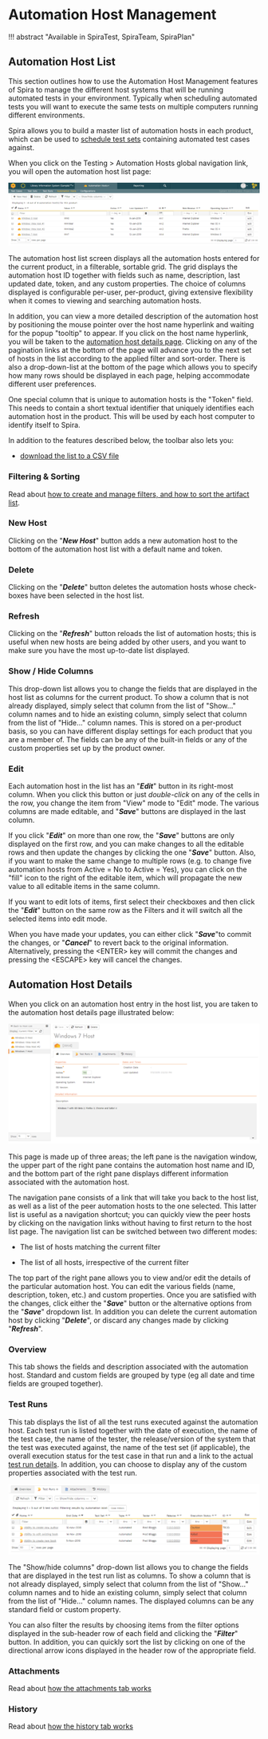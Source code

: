 # Automation Host Management
!!! abstract "Available in SpiraTest, SpiraTeam, SpiraPlan"

## Automation Host List
This section outlines how to use the Automation Host Management features of Spira to manage the different host systems that will be running automated tests in your environment. Typically when scheduling automated tests you will want to execute the same tests on multiple computers running different environments.

Spira allows you to build a master list of automation hosts in each product, which can be used to [schedule test sets](Test-Set-Management.md/#scheduling-test-sets) containing automated test cases against. 

When you click on the Testing \> Automation Hosts global navigation link, you will open the automation host list page:

![](img/Test_Case_Management_230.png)

The automation host list screen displays all the automation hosts entered for the current product, in a filterable, sortable grid. The grid displays the automation host ID together with fields such as name, description, last updated date, token, and any custom properties. The choice of columns displayed is configurable per-user, per-product, giving extensive flexibility when it comes to viewing and searching automation hosts.

In addition, you can view a more detailed description of the automation host by positioning the mouse pointer over the host name hyperlink and waiting for the popup "tooltip" to appear. If you click on the host name hyperlink, you will be taken to the [automation host details page](#automation-host-details). Clicking on any of the pagination links at the bottom of the page will advance you to the next set of hosts in the list according to the applied filter and sort-order. There is also a drop-down-list at the bottom of the page which allows you to specify how many rows should be displayed in each page, helping accommodate different user preferences.

One special column that is unique to automation hosts is the "Token" field. This needs to contain a short textual identifier that uniquely identifies each automation host in the product. This will be used by each host computer to identify itself to Spira.

In addition to the features described below, the toolbar also lets you:

- [download the list to a CSV file](Application-Wide.md/#download-as-csv)

### Filtering & Sorting
Read about [how to create and manage filters, and how to sort the artifact list](Application-Wide.md#filtering).

### New Host
Clicking on the "***New Host***" button adds a new automation host to the bottom of the automation host list with a default name and token.

### Delete
Clicking on the "***Delete***" button deletes the automation hosts whose check-boxes have been selected in the host list.

### Refresh
Clicking on the "***Refresh***" button reloads the list of automation hosts; this is useful when new hosts are being added by other users, and you want to make sure you have the most up-to-date list displayed.

### Show / Hide Columns
This drop-down list allows you to change the fields that are displayed in the host list as columns for the current product. To show a column that is not already displayed, simply select that column from the list of "Show..." column names and to hide an existing column, simply select that column from the list of "Hide..." column names. This is stored on a per-product basis, so you can have different display settings for each product that you are a member of. The fields can be any of the built-in fields or any of the custom properties set up by the product owner.

### Edit
Each automation host in the list has an "***Edit***" button in its right-most column. When you click this button or just
*double-click* on any of the cells in the row, you change the item from "View" mode to "Edit" mode. The various columns are made editable, and "***Save***" buttons are displayed in the last column.

If you click "***Edit***" on more than one row, the "***Save***" buttons are only displayed on the first row, and you can make changes to all the editable rows and then update the changes by clicking the one "***Save***" button. Also, if you want to make the same change to multiple rows (e.g. to change five automation hosts from Active = No to Active = Yes), you can click on the "fill" icon to the right of the editable item, which will propagate the new value to all editable items in the same column.

If you want to edit lots of items, first select their checkboxes and then click the "***Edit***" button on the same row as the Filters and it will switch all the selected items into edit mode.

When you have made your updates, you can either click "***Save***"to commit the changes, or "***Cancel***" to revert back to the original information. Alternatively, pressing the <ENTER\> key will commit the changes and pressing the <ESCAPE\> key will cancel the changes.


## Automation Host Details
When you click on an automation host entry in the host list, you are taken to the automation host details page illustrated below:

![](img/Test_Case_Management_231.png)

This page is made up of three areas; the left pane is the navigation window, the upper part of the right pane contains the automation host name and ID, and the bottom part of the right pane displays different information associated with the automation host.

The navigation pane consists of a link that will take you back to the host list, as well as a list of the peer automation hosts to the one selected. This latter list is useful as a navigation shortcut; you can quickly view the peer hosts by clicking on the navigation links without having to first return to the host list page. The navigation list can be switched between two different modes:

-   The list of hosts matching the current filter

-   The list of all hosts, irrespective of the current filter

The top part of the right pane allows you to view and/or edit the details of the particular automation host. You can edit the various fields (name, description, token, etc.) and custom properties. Once you are satisfied with the changes, click either the "***Save***" button or the alternative options from the "***Save***" dropdown list. In addition you can delete the current automation host by clicking "***Delete***", or discard any changes made by clicking "***Refresh***".

### Overview
This tab shows the fields and description associated with the automation host. Standard and custom fields are grouped by type (eg all date and time fields are grouped together).

### Test Runs
This tab displays the list of all the test runs executed against the automation host. Each test run is listed together with the date of execution, the name of the test case, the name of the tester, the release/version of the system that the test was executed against, the name of the test set (if applicable), the overall execution status for the test case in that run and a link to the actual [test run details](#test-runs). In addition, you can choose to display any of the custom properties associated with the test run.

![](img/Test_Case_Management_232.png)

The "Show/hide columns" drop-down list allows you to change the fields that are displayed in the test run list as columns. To show a column that is not already displayed, simply select that column from the list of "Show..." column names and to hide an existing column, simply select that column from the list of "Hide..." column names. The displayed columns can be any standard field or custom property.

You can also filter the results by choosing items from the filter options displayed in the sub-header row of each field and clicking the "***Filter***" button. In addition, you can quickly sort the list by clicking on one of the directional arrow icons displayed in the header row of the appropriate field.

### Attachments
Read about [how the attachments tab works](Application-Wide.md#attachments)

### History
Read about [how the history tab works](Application-Wide.md#history)